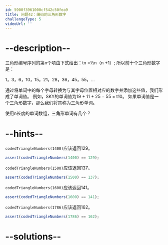 ```yaml
---
id: 5900f3961000cf542c50fea9
title: 问题42：编码的三角形数字
challengeType: 5
videoUrl: ''
---
```


# --description--

三角形编号序列的第n个项由下式给出：tn =½n（n +1）; 所以前十个三角形数字是：

1，3，6，10，15，21，28，36，45，55，...

通过将单词中的每个字母转换为与其字母位置相对应的数字并添加这些值，我们形成了单词值。 例如，SKY的单词值为19 + 11 + 25 = 55 = t10。 如果单词值是一个三角形数字，那么我们将其称为三角形单词。

使用n长度的单词数组，三角形单词有几个？

# --hints--

`codedTriangleNumbers(1400)`应该返回129。

```js
assert(codedTriangleNumbers(1400) == 129);
```

`codedTriangleNumbers(1500)`应该返回137。

```js
assert(codedTriangleNumbers(1500) == 137);
```

`codedTriangleNumbers(1600)`应该返回141。

```js
assert(codedTriangleNumbers(1600) == 141);
```

`codedTriangleNumbers(1786)`应该返回162。

```js
assert(codedTriangleNumbers(1786) == 162);
```

# --solutions--

